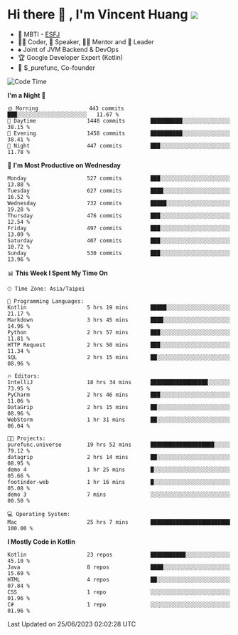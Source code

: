 # Hi there 👋 , I'm Vincent Huang ![](https://komarev.com/ghpvc/?username=Jian-Min-Huang)
- 👀 MBTI - [ESFJ](https://www.16personalities.com/esfj-personality)
- 👨‍💻 Coder, 🎤 Speaker, 👨‍🏫 Mentor and 🚀 Leader
- ♠️ Joint of JVM Backend & DevOps
- 🏆 Google Developer Expert (Kotlin)
- 💼 $_purefunc, Co-founder

<!--START_SECTION:waka-->
![Code Time](http://img.shields.io/badge/Code%20Time-2%2C203%20hrs%209%20mins-blue)

**I'm a Night 🦉** 

```text
🌞 Morning                443 commits         ███░░░░░░░░░░░░░░░░░░░░░░   11.67 % 
🌆 Daytime                1448 commits        ██████████░░░░░░░░░░░░░░░   38.15 % 
🌃 Evening                1458 commits        ██████████░░░░░░░░░░░░░░░   38.41 % 
🌙 Night                  447 commits         ███░░░░░░░░░░░░░░░░░░░░░░   11.78 % 
```
📅 **I'm Most Productive on Wednesday** 

```text
Monday                   527 commits         ███░░░░░░░░░░░░░░░░░░░░░░   13.88 % 
Tuesday                  627 commits         ████░░░░░░░░░░░░░░░░░░░░░   16.52 % 
Wednesday                732 commits         █████░░░░░░░░░░░░░░░░░░░░   19.28 % 
Thursday                 476 commits         ███░░░░░░░░░░░░░░░░░░░░░░   12.54 % 
Friday                   497 commits         ███░░░░░░░░░░░░░░░░░░░░░░   13.09 % 
Saturday                 407 commits         ███░░░░░░░░░░░░░░░░░░░░░░   10.72 % 
Sunday                   530 commits         ███░░░░░░░░░░░░░░░░░░░░░░   13.96 % 
```


📊 **This Week I Spent My Time On** 

```text
🕑︎ Time Zone: Asia/Taipei

💬 Programming Languages: 
Kotlin                   5 hrs 19 mins       █████░░░░░░░░░░░░░░░░░░░░   21.17 % 
Markdown                 3 hrs 45 mins       ████░░░░░░░░░░░░░░░░░░░░░   14.96 % 
Python                   2 hrs 57 mins       ███░░░░░░░░░░░░░░░░░░░░░░   11.81 % 
HTTP Request             2 hrs 50 mins       ███░░░░░░░░░░░░░░░░░░░░░░   11.34 % 
SQL                      2 hrs 15 mins       ██░░░░░░░░░░░░░░░░░░░░░░░   08.96 % 

🔥 Editors: 
IntelliJ                 18 hrs 34 mins      ██████████████████░░░░░░░   73.95 % 
PyCharm                  2 hrs 46 mins       ███░░░░░░░░░░░░░░░░░░░░░░   11.06 % 
DataGrip                 2 hrs 15 mins       ██░░░░░░░░░░░░░░░░░░░░░░░   08.96 % 
WebStorm                 1 hr 31 mins        ██░░░░░░░░░░░░░░░░░░░░░░░   06.04 % 

🐱‍💻 Projects: 
purefunc.universe        19 hrs 52 mins      ████████████████████░░░░░   79.12 % 
datagrip                 2 hrs 14 mins       ██░░░░░░░░░░░░░░░░░░░░░░░   08.95 % 
demo 4                   1 hr 25 mins        █░░░░░░░░░░░░░░░░░░░░░░░░   05.66 % 
footinder-web            1 hr 16 mins        █░░░░░░░░░░░░░░░░░░░░░░░░   05.08 % 
demo 3                   7 mins              ░░░░░░░░░░░░░░░░░░░░░░░░░   00.50 % 

💻 Operating System: 
Mac                      25 hrs 7 mins       █████████████████████████   100.00 % 
```

**I Mostly Code in Kotlin** 

```text
Kotlin                   23 repos            ███████████░░░░░░░░░░░░░░   45.10 % 
Java                     8 repos             ████░░░░░░░░░░░░░░░░░░░░░   15.69 % 
HTML                     4 repos             ██░░░░░░░░░░░░░░░░░░░░░░░   07.84 % 
CSS                      1 repo              ░░░░░░░░░░░░░░░░░░░░░░░░░   01.96 % 
C#                       1 repo              ░░░░░░░░░░░░░░░░░░░░░░░░░   01.96 % 
```




 Last Updated on 25/06/2023 02:02:28 UTC
<!--END_SECTION:waka-->
